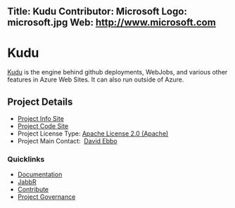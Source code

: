 Title: Kudu
Contributor: Microsoft
Logo: microsoft.jpg
Web: http://www.microsoft.com
---
# Kudu  

[Kudu](https://github.com/projectkudu/kudu) is the engine behind github
deployments, WebJobs, and various other features in Azure Web Sites. It
can also run outside of Azure.

## Project Details

* [Project Info Site](https://github.com/projectkudu/kudu)
* [Project Code Site](https://github.com/projectkudu/kudu)
* Project License Type: [Apache License 2.0 (Apache)](https://github.com/projectkudu/kudu/blob/master/LICENSE.txt)
* Project Main Contact:  [David Ebbo](https://github.com/davidebbo)

### Quicklinks

* [Documentation](https://github.com/projectkudu/kudu/wiki)
* [JabbR](https://jabbr.net/#/rooms/kudu)
* [Contribute](https://github.com/projectkudu/kudu/wiki/Contributing)
* [Project Governance](https://github.com/projectkudu/kudu/wiki/Project-governance-model)

